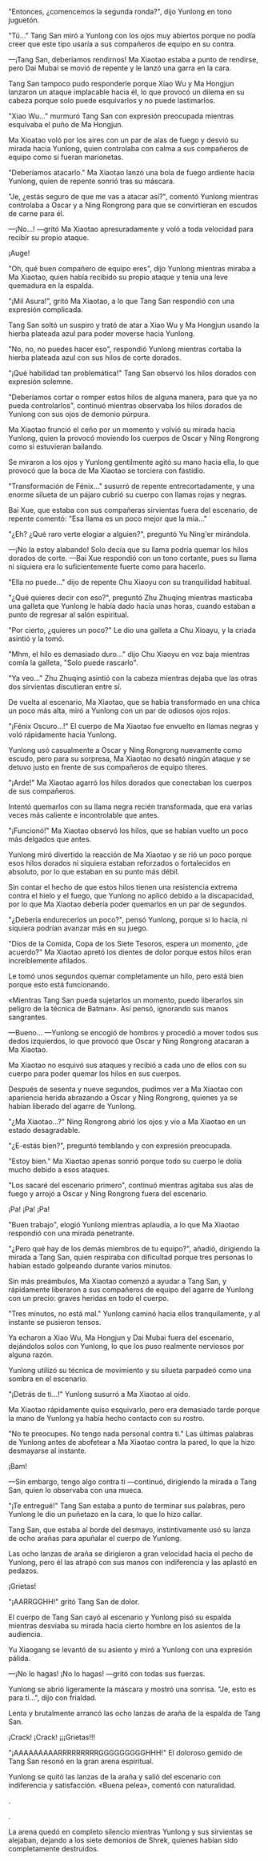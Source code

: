 
"Entonces, ¿comencemos la segunda ronda?", dijo Yunlong en tono juguetón.

"Tú..." Tang San miró a Yunlong con los ojos muy abiertos porque no podía creer que este tipo usaría a sus compañeros de equipo en su contra.

—¡Tang San, deberíamos rendirnos! Ma Xiaotao estaba a punto de rendirse, pero Dai Mubai se movió de repente y le lanzó una garra en la cara.

Tang San tampoco pudo responderle porque Xiao Wu y Ma Hongjun lanzaron un ataque implacable hacia él, lo que provocó un dilema en su cabeza porque solo puede esquivarlos y no puede lastimarlos.

"Xiao Wu..." murmuró Tang San con expresión preocupada mientras esquivaba el puño de Ma Hongjun.

Ma Xioatao voló por los aires con un par de alas de fuego y desvió su mirada hacia Yunlong, quien controlaba con calma a sus compañeros de equipo como si fueran marionetas.

"Deberíamos atacarlo." Ma Xiaotao lanzó una bola de fuego ardiente hacia Yunlong, quien de repente sonrió tras su máscara.

"Je, ¿estás seguro de que me vas a atacar así?", comentó Yunlong mientras controlaba a Oscar y a Ning Rongrong para que se convirtieran en escudos de carne para él.

—¡No...! —gritó Ma Xiaotao apresuradamente y voló a toda velocidad para recibir su propio ataque.

¡Auge!

"Oh, qué buen compañero de equipo eres", dijo Yunlong mientras miraba a Ma Xiaotao, quien había recibido su propio ataque y tenía una leve quemadura en la espalda.

"¡Mil Asura!", gritó Ma Xiaotao, a lo que Tang San respondió con una expresión complicada.

Tang San soltó un suspiro y trató de atar a Xiao Wu y Ma Hongjun usando la hierba plateada azul para poder moverse hacia Yunlong.

"No, no, no puedes hacer eso", respondió Yunlong mientras cortaba la hierba plateada azul con sus hilos de corte dorados.

"¡Qué habilidad tan problemática!" Tang San observó los hilos dorados con expresión solemne.

"Deberíamos cortar o romper estos hilos de alguna manera, para que ya no pueda controlarlos", continuó mientras observaba los hilos dorados de Yunlong con sus ojos de demonio púrpura.

Ma Xiaotao frunció el ceño por un momento y volvió su mirada hacia Yunlong, quien la provocó moviendo los cuerpos de Oscar y Ning Rongrong como si estuvieran bailando.

Se miraron a los ojos y Yunlong gentilmente agitó su mano hacia ella, lo que provocó que la boca de Ma Xiaotao se torciera con fastidio.

"Transformación de Fénix..." susurró de repente entrecortadamente, y una enorme silueta de un pájaro cubrió su cuerpo con llamas rojas y negras.

Bai Xue, que estaba con sus compañeras sirvientas fuera del escenario, de repente comentó: "Esa llama es un poco mejor que la mía..."

"¿Eh? ¿Qué raro verte elogiar a alguien?", preguntó Yu Ning'er mirándola.

—¡No la estoy alabando! Solo decía que su llama podría quemar los hilos dorados de corte. —Bai Xue respondió con un tono cortante, pues su llama ni siquiera era lo suficientemente fuerte como para hacerlo.

"Ella no puede..." dijo de repente Chu Xiaoyu con su tranquilidad habitual.

"¿Qué quieres decir con eso?", preguntó Zhu Zhuqing mientras masticaba una galleta que Yunlong le había dado hacía unas horas, cuando estaban a punto de regresar al salón espiritual.

"Por cierto, ¿quieres un poco?" Le dio una galleta a Chu Xioayu, y la criada asintió y la tomó.

"Mhm, el hilo es demasiado duro..." dijo Chu Xiaoyu en voz baja mientras comía la galleta, "Solo puede rascarlo".

"Ya veo..." Zhu Zhuqing asintió con la cabeza mientras dejaba que las otras dos sirvientas discutieran entre sí.

De vuelta al escenario, Ma Xiaotao, que se había transformado en una chica un poco más alta, miró a Yunlong con un par de odiosos ojos rojos.

"¡Fénix Oscuro...!" El cuerpo de Ma Xiaotao fue envuelto en llamas negras y voló rápidamente hacia Yunlong.

Yunlong usó casualmente a Oscar y Ning Rongrong nuevamente como escudo, pero para su sorpresa, Ma Xiaotao no desató ningún ataque y se detuvo justo en frente de sus compañeros de equipo títeres.

"¡Arde!" Ma Xiaotao agarró los hilos dorados que conectaban los cuerpos de sus compañeros.

Intentó quemarlos con su llama negra recién transformada, que era varias veces más caliente e incontrolable que antes.

"¡Funcionó!" Ma Xiaotao observó los hilos, que se habían vuelto un poco más delgados que antes.

Yunlong miró divertido la reacción de Ma Xiaotao y se rió un poco porque esos hilos dorados ni siquiera estaban reforzados o fortalecidos en absoluto, por lo que estaban en su punto más débil.

Sin contar el hecho de que estos hilos tienen una resistencia extrema contra el hielo y el fuego, que Yunlong no aplicó debido a la discapacidad, por lo que Ma Xiaotao debería poder quemarlos en un par de segundos.

"¿Debería endurecerlos un poco?", pensó Yunlong, porque si lo hacía, ni siquiera podrían avanzar más en su juego.

"Dios de la Comida, Copa de los Siete Tesoros, espera un momento, ¿de acuerdo?" Ma Xiaotao apretó los dientes de dolor porque estos hilos eran increíblemente afilados.

Le tomó unos segundos quemar completamente un hilo, pero está bien porque esto está funcionando.

«Mientras Tang San pueda sujetarlos un momento, puedo liberarlos sin peligro de la técnica de Batman». Así pensó, ignorando sus manos sangrantes.

—Bueno… —Yunlong se encogió de hombros y procedió a mover todos sus dedos izquierdos, lo que provocó que Oscar y Ning Rongrong atacaran a Ma Xiaotao.

Ma Xiaotao no esquivó sus ataques y recibió a cada uno de ellos con su cuerpo para poder quemar los hilos en sus cuerpos.

Después de sesenta y nueve segundos, pudimos ver a Ma Xiaotao con apariencia herida abrazando a Oscar y Ning Rongrong, quienes ya se habían liberado del agarre de Yunlong.

"¿Ma Xiaotao...?" Ning Rongrong abrió los ojos y vio a Ma Xiaotao en un estado desagradable.

"¿E-estás bien?", preguntó temblando y con expresión preocupada.

"Estoy bien." Ma Xiaotao apenas sonrió porque todo su cuerpo le dolía mucho debido a esos ataques.

"Los sacaré del escenario primero", continuó mientras agitaba sus alas de fuego y arrojó a Oscar y Ning Rongrong fuera del escenario.

¡Pa! ¡Pa! ¡Pa!

"Buen trabajo", elogió Yunlong mientras aplaudía, a lo que Ma Xiaotao respondió con una mirada penetrante.

"¿Pero qué hay de los demás miembros de tu equipo?", añadió, dirigiendo la mirada a Tang San, quien respiraba con dificultad porque tres personas lo habían estado golpeando durante varios minutos.

Sin más preámbulos, Ma Xiaotao comenzó a ayudar a Tang San, y rápidamente liberaron a sus compañeros de equipo del agarre de Yunlong con un precio: graves heridas en todo el cuerpo.

"Tres minutos, no está mal." Yunlong caminó hacia ellos tranquilamente, y al instante se pusieron tensos.

Ya echaron a Xiao Wu, Ma Hongjun y Dai Mubai fuera del escenario, dejándolos solos con Yunlong, lo que los puso realmente nerviosos por alguna razón.

Yunlong utilizó su técnica de movimiento y su silueta parpadeó como una sombra en el escenario.

"¡Detrás de ti...!" Yunlong susurró a Ma Xiaotao al oído.

Ma Xiaotao rápidamente quiso esquivarlo, pero era demasiado tarde porque la mano de Yunlong ya había hecho contacto con su rostro.

"No te preocupes. No tengo nada personal contra ti." Las últimas palabras de Yunlong antes de abofetear a Ma Xiaotao contra la pared, lo que la hizo desmayarse al instante.

¡Bam!

—Sin embargo, tengo algo contra ti —continuó, dirigiendo la mirada a Tang San, quien lo observaba con una mueca.

"¡Te entregué!" Tang San estaba a punto de terminar sus palabras, pero Yunlong le dio un puñetazo en la cara, lo que lo hizo callar.

Tang San, que estaba al borde del desmayo, instintivamente usó su lanza de ocho arañas para apuñalar el cuerpo de Yunlong.

Las ocho lanzas de araña se dirigieron a gran velocidad hacia el pecho de Yunlong, pero él las atrapó con sus manos con indiferencia y las aplastó en pedazos.

¡Grietas!

"¡AARRGGHH!" gritó Tang San de dolor.

El cuerpo de Tang San cayó al escenario y Yunlong pisó su espalda mientras desviaba su mirada hacia cierto hombre en los asientos de la audiencia.

Yu Xiaogang se levantó de su asiento y miró a Yunlong con una expresión pálida.

—¡No lo hagas! ¡No lo hagas! —gritó con todas sus fuerzas.

Yunlong se abrió ligeramente la máscara y mostró una sonrisa. "Je, esto es para ti...", dijo con frialdad.

Lenta y brutalmente arrancó las ocho lanzas de araña de la espalda de Tang San.

¡Crack! ¡Crack! ¡¡¡Grietas!!!

"¡AAAAAAAAARRRRRRRRRGGGGGGGGGHHH!" El doloroso gemido de Tang San resonó en la gran arena espiritual.

Yunlong se quitó las lanzas de la araña y salió del escenario con indiferencia y satisfacción. «Buena pelea», comentó con naturalidad.

.

.

La arena quedó en completo silencio mientras Yunlong y sus sirvientas se alejaban, dejando a los siete demonios de Shrek, quienes habían sido completamente destruidos.
